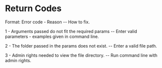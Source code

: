 # Return Codes

Format: Error code - Reason -- How to fix.

1 - Arguments passed do not fit the required params -- Enter valid parameters - examples given in command line.

2 - The folder passed in the params does not exist. -- Enter a valid file path.

3 - Admin rights needed to view the file directory.	--  Run command line with admin rights.
